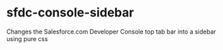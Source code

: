 # sfdc-console-sidebar
Changes the Salesforce.com Developer Console top tab bar into a sidebar using pure css
